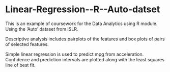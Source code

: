 # Linear-Regression--R--Auto-datset

This is an example of coursework for the Data Analytics using R module. Using the ‘Auto’ dataset from ISLR. 

Descriptive analysis includes pairplots of the features and box plots of pairs of selected features.

Simple linear regression is used to predict mpg from acceleration. Confidence and prediction intervals are plotted along with  the least squares line of best fit. 
